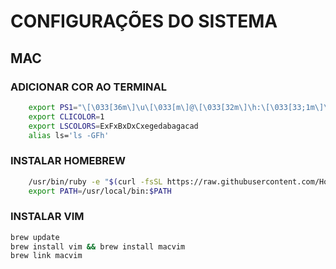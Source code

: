 # **CONFIGURAÇÕES DO SISTEMA**

## **MAC**

### **ADICIONAR COR AO TERMINAL**
```BASH
    export PS1="\[\033[36m\]\u\[\033[m\]@\[\033[32m\]\h:\[\033[33;1m\]\w\[\033[m\]\$ "
    export CLICOLOR=1
    export LSCOLORS=ExFxBxDxCxegedabagacad
    alias ls='ls -GFh'
```

### **INSTALAR HOMEBREW**
```BASH
    /usr/bin/ruby -e "$(curl -fsSL https://raw.githubusercontent.com/Homebrew/install/master/install)"
    export PATH=/usr/local/bin:$PATH
```

### **INSTALAR VIM**
```BASH
brew update
brew install vim && brew install macvim
brew link macvim
```
